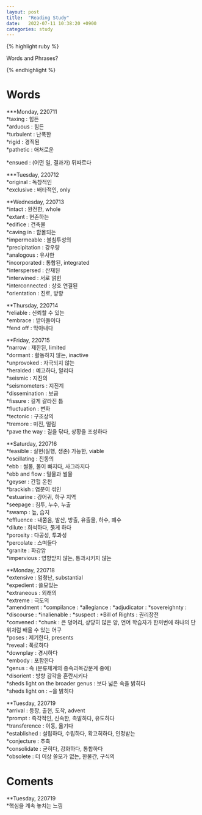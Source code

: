 ```yaml
---
layout: post
title:  "Reading Study"
date:   2022-07-11 10:38:20 +0900
categories: study
---
```





{% highlight ruby %}


Words and Phrases?   

{% endhighlight %}



# Words  

***Monday, 220711  
*taxing : 힘든  
*arduous : 힘든  
*turbulent : 난폭한  
*rigid : 경직된  
*pathetic : 애처로운  


*ensued : (어떤 일, 결과가) 뒤따르다  


***Tuesday, 220712    
*original : 독창적인  
*exclusive : 배타적인, only  


**Wednesday, 220713  
*intact : 완전한, whole  
*extant : 현존하는  
*edifice : 건축물  
*caving in : 함몰되는  
*impermeable : 불침투성의  
*precipitation : 강우량  
*analogous : 유사한  
*incorporated : 통합된, integrated  
*interspersed : 산재된  
*interwined : 서로 얽힌  
*interconnected : 상호 연결된  
*orientation : 진로, 방향  


**Thursday, 220714  
*reliable : 신뢰할 수 있는  
*embrace : 받아들이다  
*fend off : 막아내다  


**Friday, 220715  
*narrow : 제한된, limited  
*dormant : 활동하지 않는, inactive  
*unprovoked : 자극되지 않는  
*heralded : 예고하다, 알리다  
*seismic : 지진의  
*seismometers : 지진계  
*dissemination : 보급  
*fissure : 길게 갈라진 틈  
*fluctuation : 변화  
*tectonic : 구조상의  
*tremore : 미진, 떨림  
*pave the way : 길을 닦다, 상황을 조성하다  


**Saturday, 220716   
*feasible : 실현(실행, 생존) 가능한, viable  
*oscillating : 진동의  
*ebb : 썰물,  물이 빠지다, 사그라지다  
*ebb and flow : 밀물과 썰물  
*geyser : 간헐 온천  
*brackish : 염분이 섞인  
*estuarine : 강어귀, 하구 지역  
*seepage : 침투, 누수, 누출  
*swamp : 늪, 습지  
*effluence : 내쭘음, 발산, 방출, 유출물, 하수, 폐수  
*dilute : 희석하다, 묽게 하다  
*porosity : 다공성, 투과성  
*percolate : 스며들다  
*granite : 화강암  
*impervious : 영향받지 않는, 통과시키지 않는  


**Monday, 220718   
*extensive : 엄청난, substantial  
*expedient : 쓸모있는  
*extraneous : 외래의  
*extreme : 극도의  
*amendment : 
*compilance : 
*allegiance : 
*adjudicator : 
*sovereighnty : 
*discourse : 
*inalienable : 
*suspect : 
*Bill of Rights : 권리장전  
*convened : 
*chunk : 큰 덩어리, 상당히 많은 양, 언어 학습자가 한꺼번에 하나의 단위처럼 배울 수 있는 어구  
*poses : 제기한다, presents  
*reveal : 폭로하다  
*downplay : 경시하다  
*embody : 포함한다  
*genus : 속 (분류체계의 종속과목강문계 중에)  
*disorient : 방향 감각을 혼란시키다  
*sheds light on the broader genus : 보다 넓은 속을 밝히다  
*sheds light on  : ~을 밝히다  


**Tuesday, 220719   
*arrival : 등장, 출현, 도착, advent  
*prompt : 즉각적인, 신속한, 촉발하다, 유도하다  
*transference : 이동, 옮기다  
*established : 설립하다, 수립하다, 확고히하다, 인정받는  
*conjecture : 추측  
*consolidate : 굳히다, 강화하다, 통합하다  
*obsolete : 더 이상 쓸모가 없는, 한물간, 구식의  



# Coments  
**Tuesday, 220719   
*핵심을 계속 놓치는 느낌  
 








